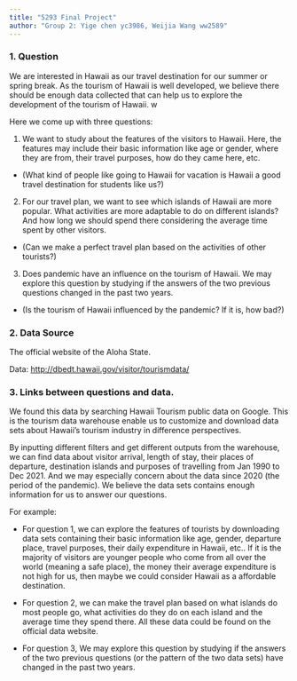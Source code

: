```yaml
---
title: "5293 Final Project"
author: "Group 2: Yige chen yc3986, Weijia Wang ww2589"
---
```


### 1. Question

We are interested in Hawaii as our travel destination for our summer or spring break. As the tourism of Hawaii is well developed, we believe there should be enough data collected that can help us to explore the development of the tourism of Hawaii. w

Here we come up with three questions:

1. We want to study about the features of the visitors to Hawaii. Here, the features may include their basic information like age or gender, where they are from, their travel purposes, how do they came here, etc.  

- (What kind of people like going to Hawaii for vacation is Hawaii a good travel destination for students like us?)

2. For our travel plan, we want to see which islands of Hawaii are more popular. What activities are more adaptable to do on different islands? And how long we should spend there considering the average time spent by other visitors.

- (Can we make a perfect travel plan based on the activities of other tourists?)

3. Does pandemic have an influence on the tourism of Hawaii. We may explore this question by studying if the answers of the two previous questions changed in the past two years.

- (Is the tourism of Hawaii influenced by the pandemic? If it is, how bad?)


### 2. Data Source

The official website of the Aloha State.

Data: http://dbedt.hawaii.gov/visitor/tourismdata/


### 3. Links between questions and data.

We found this data by searching Hawaii Tourism public data on Google. This is the tourism data warehouse enable us to customize and download data sets about Hawaii’s tourism industry in difference perspectives.

By inputting different filters and get different outputs from the warehouse, we can find data about visitor arrival, length of stay, their places of departure, destination islands and purposes of travelling from Jan 1990 to Dec 2021. And we may especially concern about the data since 2020 (the period of the pandemic). We believe the data sets contains enough information for us to answer our questions. 

For example:

- For question 1, we can explore the features of tourists by downloading data sets containing their basic information like age, gender, departure place, travel purposes, their daily expenditure in Hawaii, etc.. If it is the majority of visitors are younger people who come from all over the world (meaning a safe place), the money their average expenditure is not high for us, then maybe we could consider Hawaii as a affordable destination.

- For question 2, we can make the travel plan based on what islands do most people go, what activities do they do on each island and  the average time they spend there. All these data could be found on the official data website.

- For question 3, We may explore this question by studying if the answers of the two previous questions (or the pattern of the two data sets) have changed in the past two years.


